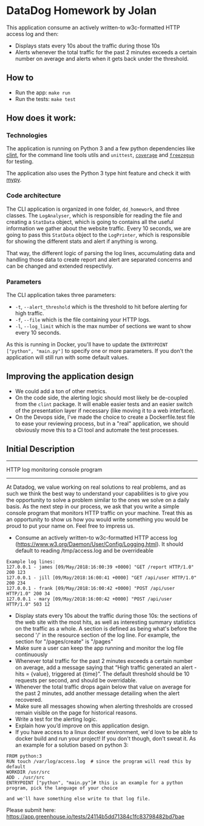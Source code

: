 # DataDog Homework by Jolan
This application consume an actively written-to w3c-formatted HTTP access log and then:
- Displays stats every 10s about the traffic during those 10s
- Alerts whenever the total traffic for the past 2 minutes exceeds a certain number on average and alerts when it gets back under the threshold.

## How to
- Run the app: `make run`
- Run the tests: `make test`

## How does it work:
### Technologies
The application is running on Python 3 and a few python dependencies like [clint](https://github.com/kennethreitz/clint), for the command line tools utils and `unittest`, [`coverage`](https://coverage.readthedocs.io/en/v4.5.x/) and [`freezegun`](https://github.com/spulec/freezegun) for testing.

The application also uses the Python 3 type hint feature and check it with [mypy](https://mypy.readthedocs.io/en/latest/index.html).

### Code architecture
The CLI application is organized in one folder, `dd_homework`, and three classes. The `LogAnalyser`, which is responsible for reading the file and creating a `StatData` object, which is going to contains all the useful information we gather about the website traffic. Every 10 seconds, we are going to pass this `StatData` object to the `LogPrinter`, which is responsible for showing the different stats and alert if anything is wrong.

That way, the different logic of parsing the log lines, accumulating data and handling those data to create report and alert are separated concerns and can be changed and extended respectivly.

### Parameters
The CLI application takes three parameters:
- `-t`, `--alert_threshold` which is the threshold to hit before alerting for high traffic.
- `-f`, `--file` which is the file containing your HTTP logs.
- `-l`, `--log_limit` which is the max number of sections we want to show every 10 seconds.

As this is running in Docker, you'll have to update the `ENTRYPOINT ["python", "main.py"]` to specify one or more parameters. If you don't the application will still run with some default values.

## Improving the application design
- We could add a ton of other metrics.
- On the code side, the alerting logic should most likely be de-coupled from the `clint` package. It will enable easier tests and an easier switch of the presentation layer if necessary (like moving it to a web interface).
- On the Devops side, I've made the choice to create a Dockerfile.test file to ease your reviewing process, but in a "real" application, we should obviously move this to a CI tool and automate the test processes.

## Initial Description
***********************************
HTTP log monitoring console program
***********************************

At Datadog, we value working on real solutions to real problems, and as such we think the best way to understand your capabilities is to give you the opportunity to solve a problem similar to the ones we solve on a daily basis. As the next step in our process, we ask that you write a simple console program that monitors HTTP traffic on your machine. Treat this as an opportunity to show us how you would write something you would be proud to put your name on. Feel free to impress us.

- Consume an actively written-to w3c-formatted HTTP access log (https://www.w3.org/Daemon/User/Config/Logging.html). It should default to reading /tmp/access.log and be overrideable
```
Example log lines:
127.0.0.1 - james [09/May/2018:16:00:39 +0000] "GET /report HTTP/1.0" 200 123
127.0.0.1 - jill [09/May/2018:16:00:41 +0000] "GET /api/user HTTP/1.0" 200 234
127.0.0.1 - frank [09/May/2018:16:00:42 +0000] "POST /api/user HTTP/1.0" 200 34
127.0.0.1 - mary [09/May/2018:16:00:42 +0000] "POST /api/user HTTP/1.0" 503 12
```
 - Display stats every 10s about the traffic during those 10s: the sections of the web site with the most hits, as well as interesting summary statistics on the traffic as a whole.
    A section is defined as being what's before the second '/' in the resource section of the log line. For example, the section for "/pages/create" is "/pages"
 - Make sure a user can keep the app running and monitor the log file continuously
 - Whenever total traffic for the past 2 minutes exceeds a certain number on average, add a message saying that “High traffic generated an alert - hits = {value}, triggered at {time}”. The default threshold should be 10 requests per second, and should be overridable.
 - Whenever the total traffic drops again below that value on average for the past 2 minutes, add another message detailing when the alert recovered.
  - Make sure all messages showing when alerting thresholds are crossed remain visible on the page for historical reasons.
  - Write a test for the alerting logic.
  - Explain how you’d improve on this application design.
  - If you have access to a linux docker environment, we'd love to be able to docker build and run your project! If you don't though, don't sweat it. As an example for a solution based on python 3:
```
FROM python:3
RUN touch /var/log/access.log  # since the program will read this by default
WORKDIR /usr/src
ADD . /usr/src
ENTRYPOINT ["python", "main.py"]# this is an example for a python program, pick the language of your choice
```
    and we'll have something else write to that log file.


Please submit here:
https://app.greenhouse.io/tests/24114b5dd71384c1fc83798482bd7bae
